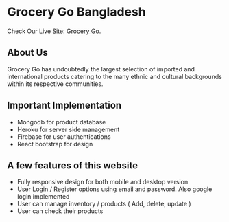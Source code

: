 # Grocery Go Bangladesh

Check Our Live Site:  [Grocery Go](https://grocery-go-bd.web.app/).

## About Us 

Grocery Go has undoubtedly the largest selection of imported and international products catering to the many ethnic and cultural backgrounds within its respective communities.

## Important Implementation 


* Mongodb for product database 
* Heroku for server side management 
* Firebase for user authentications 
* React bootstrap for design 


## A few features of this website

* Fully responsive design for both mobile and desktop version
* User Login / Register options using email and password. Also google login implemented
* User can manage inventory / products ( Add, delete, update )
* User can check their products 